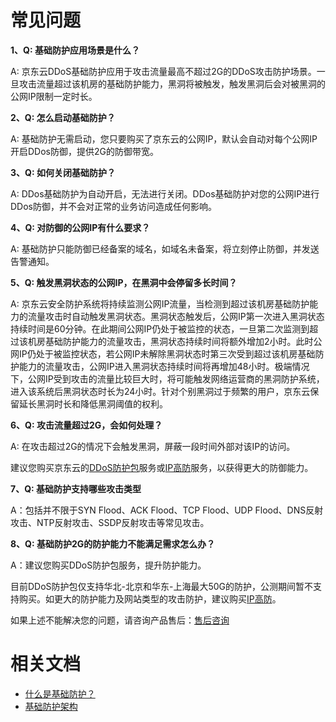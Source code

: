 # 常见问题

**1、Q: 基础防护应用场景是什么？**

A: 京东云DDoS基础防护应用于攻击流量最高不超过2G的DDoS攻击防护场景。一旦攻击流量超过该机房的基础防护能力，黑洞将被触发，触发黑洞后会对被黑洞的公网IP限制一定时长。

**2、Q: 怎么启动基础防护？**

A: 基础防护无需启动，您只要购买了京东云的公网IP，默认会自动对每个公网IP开启DDos防御，提供2G的防御带宽。

**3、Q: 如何关闭基础防护？**

A: DDos基础防护为自动开启，无法进行关闭。DDos基础防护对您的公网IP进行DDos防御，并不会对正常的业务访问造成任何影响。

**4、Q: 对防御的公网IP有什么要求？**

A: 基础防护只能防御已经备案的域名，如域名未备案，将立刻停止防御，并发送告警通知。

**5、Q: 触发黑洞状态的公网IP，在黑洞中会停留多长时间？**

A: 京东云安全防护系统将持续监测公网IP流量，当检测到超过该机房基础防护能力的流量攻击时自动触发黑洞状态。黑洞状态触发后，公网IP第一次进入黑洞状态持续时间是60分钟。在此期间公网IP仍处于被监控的状态，一旦第二次监测到超过该机房基础防护能力的流量攻击，黑洞状态持续时间将额外增加2小时。此时公网IP仍处于被监控状态，若公网IP未解除黑洞状态时第三次受到超过该机房基础防护能力的流量攻击，公网IP进入黑洞状态持续时间将再增加48小时。极端情况下，公网IP受到攻击的流量比较巨大时，将可能触发网络运营商的黑洞防护系统，进入该系统后黑洞状态时长为24小时。针对个别黑洞过于频繁的用户，京东云保留延长黑洞时长和降低黑洞阈值的权利。
  
**6、Q: 攻击流量超过2G，会如何处理？**

A: 在攻击超过2G的情况下会触发黑洞，屏蔽一段时间外部对该IP的访问。

建议您购买京东云的[DDoS防护包](https://www.jdcloud.com/cn/products/anti-ddos-protection-package)服务或[IP高防](https://www.jdcloud.com/products/ipanti)服务，以获得更大的防御能力。

**7、Q: 基础防护支持哪些攻击类型**

A：包括并不限于SYN Flood、ACK Flood、TCP Flood、UDP Flood、DNS反射攻击、NTP反射攻击、SSDP反射攻击等常见攻击。

**8、Q: 基础防护2G的防护能力不能满足需求怎么办？**

A：建议您购买DDoS防护包服务，提升防护能力。

目前DDoS防护包仅支持华北-北京和华东-上海最大50G的防护，公测期间暂不支持购买。如更大的防护能力及网站类型的攻击防护，建议购买[IP高防](https://www.jdcloud.com/products/ipanti)。

如果上述不能解决您的问题，请咨询产品售后：[售后咨询](https://ticket.jdcloud.com/myorder/form?cateId=4&questionId=23)

# 相关文档

- [什么是基础防护？](../Introduction/Product-Overview.md)
- [基础防护架构](../Introduction/Basic-Infrastructure.md)
